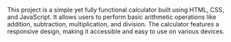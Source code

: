 This project is a simple yet fully functional calculator built using HTML, CSS, and JavaScript. It allows users to perform basic arithmetic operations like addition, subtraction, multiplication, and division. The calculator features a responsive design, making it accessible and easy to use on various devices.
